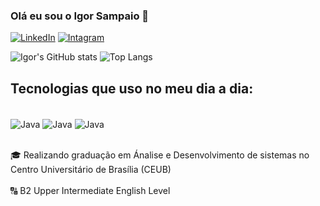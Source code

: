 

### Olá eu sou o Igor Sampaio 👋

[![LinkedIn](https://img.shields.io/badge/LinkedIn-0077B5?style=for-the-badge&logo=linkedin&logoColor=white
)]([www.linkedin.com/in/igor-sampaio-4133bb26b](https://www.linkedin.com/in/igor-sampaio-4133bb26b/))
[![Intagram](https://img.shields.io/badge/Instagram-E4405F?style=for-the-badge&logo=instagram&logoColor=white
)](https://www.instagram.com/samp.yo/)

![Igor's GitHub stats](https://github-readme-stats.vercel.app/api?username=sampyo10&show_icons=true&theme=transparent)
![Top Langs](https://github-readme-stats.vercel.app/api/top-langs/?username=sampyo10&hide_progress=true)

## Tecnologias que uso no meu dia a dia:

<div style="display: inline_block"><br/> 
<img align="center" alt="Java" src="https://img.shields.io/badge/Java-ED8B00?style=for-the-badge&logo=openjdk&logoColor=white" />
<img align="center" alt="Java" src="https://img.shields.io/badge/Spring-6DB33F?style=for-the-badge&logo=spring&logoColor=white" />
<img align="center" alt="Java" src="https://img.shields.io/badge/MongoDB-4EA94B?style=for-the-badge&logo=mongodb&logoColor=white" />
</div><br/>

🎓 Realizando graduação em Ánalise e Desenvolvimento de sistemas no Centro Universitário de Brasília (CEUB)<br/>
<br/>
🔠 B2 Upper Intermediate English Level
